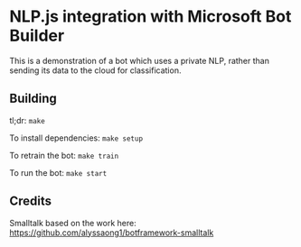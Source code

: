 # NLP.js integration with Microsoft Bot Builder

This is a demonstration of a bot which uses a private NLP, rather than sending its data to the cloud for classification.

## Building

tl;dr: `make`

To install dependencies: `make setup`

To retrain the bot: `make train`

To run the bot: `make start`

## Credits

Smalltalk based on the work here: https://github.com/alyssaong1/botframework-smalltalk
